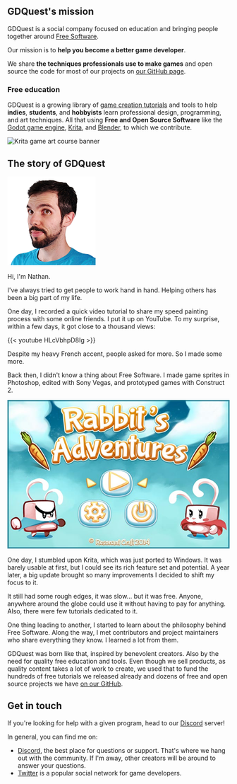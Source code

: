 

## GDQuest's mission

GDQuest is a social company focused on education and bringing people together around [Free Software](https://en.wikipedia.org/wiki/Free_software).

Our mission is to **help you become a better game developer**.

We share **the techniques professionals use to make games** and open source the code for most of our projects on [our GitHub page](https://github.com/GDQuest/).

### Free education

GDQuest is a growing library of [game creation tutorials](/tutorial) and tools to help **indies**, **students**, and **hobbyists** learn professional design, programming, and art techniques. All that using **Free and Open Source Software** like the [Godot game engine](https://godotengine.org/), [Krita](https://krita.org/en/), and [Blender](https://www.blender.org/), to which we contribute.

![Krita game art course banner](/krita/game-art-quest/painterly-game-art-banner.jpg)

## The story of GDQuest

![Nathan, GDQuest founder](./img/nathan.png)

Hi, I'm Nathan.

I've always tried to get people to work hand in hand. Helping others has been a big part of my life.

One day, I recorded a quick video tutorial to share my speed painting process with some online friends. I put it up on YouTube. To my surprise, within a few days, it got close to a thousand views:

{{< youtube HLcVbhpD8Ig >}}

Despite my heavy French accent, people asked for more. So I made some more.

Back then, I didn't know a thing about Free Software. I made game sprites in Photoshop, edited with Sony Vegas, and prototyped games with Construct 2.

![Rabbit Adventures screenshot](./img/rabbit-adventures-resonant-craft.jpg)

One day, I stumbled upon Krita, which was just ported to Windows. It was barely usable at first, but I could see its rich feature set and potential. A year later, a big update brought so many improvements I decided to shift my focus to it.

It still had some rough edges, it was slow... but it was free. Anyone, anywhere around the globe could use it without having to pay for anything. Also, there were few tutorials dedicated to it.

One thing leading to another, I started to learn about the philosophy behind Free Software. Along the way, I met contributors and project maintainers who share everything they know. I learned a lot from them.

GDQuest was born like that, inspired by benevolent creators. Also by the need for quality free education and tools. Even though we sell products, as quality content takes a lot of work to create, we used that to fund the hundreds of free tutorials we released already and dozens of free and open source projects we have [on our GitHub](https://github.com/GDQuest).

## Get in touch

If you're looking for help with a given program, head to our [Discord](https://discord.gg/KVaCsSP) server!

In general, you can find me on:

- [Discord](https://discord.gg/KVaCsSP), the best place for questions or support. That's where we hang out with the community. If I'm away, other creators will be around to answer your questions.
- [Twitter](https://twitter.com/NathanGDQuest) is a popular social network for game developers.
